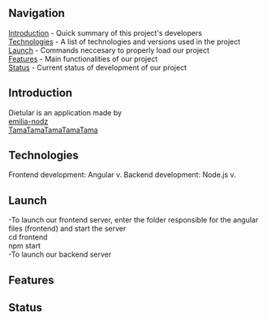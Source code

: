 ## Navigation
[Introduction](#introduction) - Quick summary of this project's developers <br>
[Technologies](#technologies) - A list of technologies and versions used in the project <br>
[Launch](#launch) - Commands neccesary to properly load our project <br>
[Features](#features) - Main functionalities of our project <br>
[Status](#status) - Current status of development of our project <br>

## Introduction
Dietular is an application made by <br>
[emilia-nodz](https://github.com/emilia-nodz) <br>
[TamaTamaTamaTamaTama](https://github.com/TamaTamaTamaTamaTama) <br>

## Technologies
Frontend development: Angular v.
Backend development: Node.js v.

## Launch
-To launch our frontend server, enter the folder responsible for the angular files (frontend) and start the server  <br>
cd frontend  <br>
npm start  <br>
-To launch our backend server  <br>

## Features


## Status



